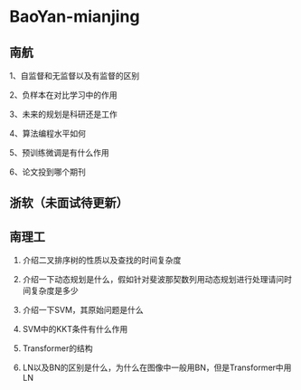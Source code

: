 # BaoYan-mianjing

## 南航

1、自监督和无监督以及有监督的区别

2、负样本在对比学习中的作用

3、未来的规划是科研还是工作

4、算法编程水平如何

5、预训练微调是有什么作用

6、论文投到哪个期刊


## 浙软（未面试待更新）


## 南理工
1. 介绍二叉排序树的性质以及查找的时间复杂度

2. 介绍一下动态规划是什么，假如针对斐波那契数列用动态规划进行处理请问时间复杂度是多少

3. 介绍一下SVM，其原始问题是什么

4. SVM中的KKT条件有什么作用

5.  Transformer的结构

6.  LN以及BN的区别是什么，为什么在图像中一般用BN，但是Transformer中用LN



